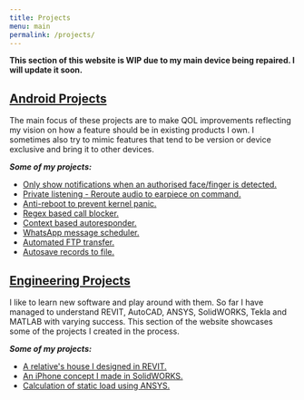 ```yaml
---
title: Projects
menu: main
permalink: /projects/
---
```


**This section of this website is WIP due to my main device being repaired. I will update it soon.**

## <ins>Android Projects</ins>

The main focus of these projects are to make QOL improvements reflecting my vision on how a feature should be in existing products I own. I sometimes also try to mimic features that tend to be version or device exclusive and bring it to other devices.

***Some of my projects:***

* <a href="/#project1">Only show notifications when an authorised face/finger is detected.</a>
* <a href="/#project2">Private listening - Reroute audio to earpiece on command.</a>
* <a href="/#project3">Anti-reboot to prevent kernel panic.</a>
* <a href="/#project4">Regex based call blocker.</a>
* <a href="/#project5">Context based autoresponder.</a>
* <a href="/#project6">WhatsApp message scheduler.</a>
* <a href="/#project7">Automated FTP transfer.</a>
* <a href="/#project8">Autosave records to file.</a>

## <ins>Engineering Projects</ins>

I like to learn new software and play around with them. So far I have managed to understand REVIT, AutoCAD, ANSYS, SolidWORKS, Tekla and MATLAB with varying success. This section of the website showcases some of the projects I created in the process.

***Some of my projects:***

* <a href="/#eng1">A relative's house I designed in REVIT.</a>
* <a href="/#eng2">An iPhone concept I made in SolidWORKS.</a>
* <a href="/#eng3">Calculation of static load using ANSYS.</a>
